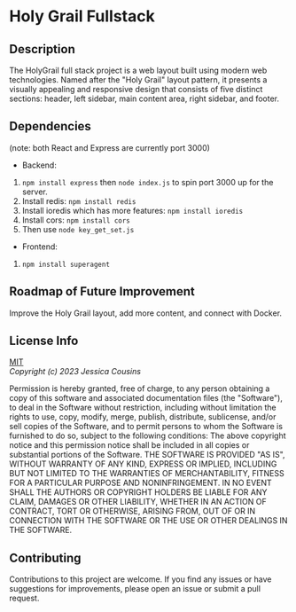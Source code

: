 # Holy Grail Fullstack

## Description

The HolyGrail full stack project is a web layout built using modern web technologies. Named after the "Holy Grail" layout pattern, it presents a visually appealing and responsive design that consists of five distinct sections: header, left sidebar, main content area, right sidebar, and footer.

## Dependencies

(note: both React and Express are currently port 3000)

- Backend:

1. `npm install express` then `node index.js` to spin port 3000 up for the server.
2. Install redis: `npm install redis`
3. Install ioredis which has more features: `npm install ioredis`
4. Install cors: `npm install cors`
5. Then use `node key_get_set.js`

- Frontend:

1. `npm install superagent`

## Roadmap of Future Improvement

Improve the Holy Grail layout, add more content, and connect with Docker.

## License Info

[MIT](https://choosealicense.com/licenses/mit/)  
_Copyright (c) 2023 Jessica Cousins_

Permission is hereby granted, free of charge, to any person obtaining a copy
of this software and associated documentation files (the "Software"), to deal
in the Software without restriction, including without limitation the rights
to use, copy, modify, merge, publish, distribute, sublicense, and/or sell
copies of the Software, and to permit persons to whom the Software is
furnished to do so, subject to the following conditions:
The above copyright notice and this permission notice shall be included in all
copies or substantial portions of the Software.
THE SOFTWARE IS PROVIDED "AS IS", WITHOUT WARRANTY OF ANY KIND, EXPRESS OR
IMPLIED, INCLUDING BUT NOT LIMITED TO THE WARRANTIES OF MERCHANTABILITY,
FITNESS FOR A PARTICULAR PURPOSE AND NONINFRINGEMENT. IN NO EVENT SHALL THE
AUTHORS OR COPYRIGHT HOLDERS BE LIABLE FOR ANY CLAIM, DAMAGES OR OTHER
LIABILITY, WHETHER IN AN ACTION OF CONTRACT, TORT OR OTHERWISE, ARISING FROM,
OUT OF OR IN CONNECTION WITH THE SOFTWARE OR THE USE OR OTHER DEALINGS IN THE
SOFTWARE.

## Contributing

Contributions to this project are welcome. If you find any issues or have suggestions for improvements, please open an issue or submit a pull request.
